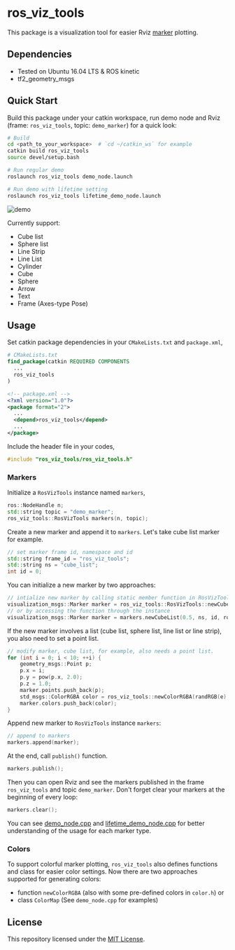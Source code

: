 # ros_viz_tools

This package is a visualization tool for easier Rviz [marker](http://wiki.ros.org/rviz/DisplayTypes/Marker) plotting.

## Dependencies

- Tested on Ubuntu 16.04 LTS & ROS kinetic
- tf2_geometry_msgs

## Quick Start

Build this package under your catkin workspace, run demo node and Rviz (frame: `ros_viz_tools`, topic: `demo_marker`) for a quick look:

```bash
# Build
cd <path_to_your_workspace>  # `cd ~/catkin_ws` for example
catkin build ros_viz_tools
source devel/setup.bash

# Run regular demo
roslaunch ros_viz_tools demo_node.launch

# Run demo with lifetime setting
roslaunch ros_viz_tools lifetime_demo_node.launch
```

![demo](./images/demo.png)

Currently support:

- Cube list
- Sphere list
- Line Strip
- Line List
- Cylinder
- Cube
- Sphere
- Arrow
- Text
- Frame (Axes-type Pose)

## Usage

Set catkin package dependencies in your `CMakeLists.txt` and `package.xml`,

```cmake
# CMakeLists.txt
find_package(catkin REQUIRED COMPONENTS
  ...
  ros_viz_tools
)
```

```xml
<!-- package.xml -->
<?xml version="1.0"?>
<package format="2">
  ...  
  <depend>ros_viz_tools</depend>
  ...
</package>
```

Include the header file in your codes,

```c++
#include "ros_viz_tools/ros_viz_tools.h"
```

### Markers

Initialize a `RosVizTools` instance named  `markers`,

```c++
ros::NodeHandle n;
std::string topic = "demo_marker";
ros_viz_tools::RosVizTools markers(n, topic);
```

Create a new marker and append it to `markers`. Let's take cube list marker for example.

```c++
// set marker frame id, namespace and id
std::string frame_id = "ros_viz_tools";
std::string ns = "cube_list";
int id = 0;
```

You can initialize a new marker by two approaches:

```c++
// intialize new marker by calling static member function in RosVizTools directly (recommended)
visualization_msgs::Marker marker = ros_viz_tools::RosVizTools::newCubeList(0.5, ns, id, ros_viz_tools::WHITE, frame_id);
// or by accessing the function through the instance
visualization_msgs::Marker marker = markers.newCubeList(0.5, ns, id, ros_viz_tools::WHITE, frame_id);
```

If the new marker involves a list (cube list, sphere list, line list or line strip), you also need to set a point list.

```c++
// modify marker, cube list, for example, also needs a point list.
for (int i = 0; i < 10; ++i) {
    geometry_msgs::Point p;
    p.x = i;
    p.y = pow(p.x, 2.0);
    p.z = 1.0;
    marker.points.push_back(p);
    std_msgs::ColorRGBA color = ros_viz_tools::newColorRGBA(randRGB(e), randRGB(e), randRGB(e));
    marker.colors.push_back(color);
}
```

Append new marker to `RosVizTools` instance `markers`:

```c++
// append to markers
markers.append(marker);
```

At the end, call `publish()` function.

```c++
markers.publish();
```

Then you can open Rviz and see the markers published in the frame `ros_viz_tools` and topic `demo_marker`. Don't forget clear your markers at the beginning of every loop:

```c++
markers.clear();
```

You can see [demo_node.cpp](./src/demo_node.cpp) and [lifetime_demo_node.cpp](./src/lifetime_demo_node.cpp) for better understanding of the usage for each marker type.

### Colors

To support colorful marker plotting, `ros_viz_tools` also defines functions and class for easier color settings. Now there are two approaches supported for generating colors:

* function `newColorRGBA` (also with some pre-defined colors in `color.h`) or
* class `ColorMap` (See `demo_node.cpp` for examples)

## License

This repository licensed under the [MIT License](./LICENSE).